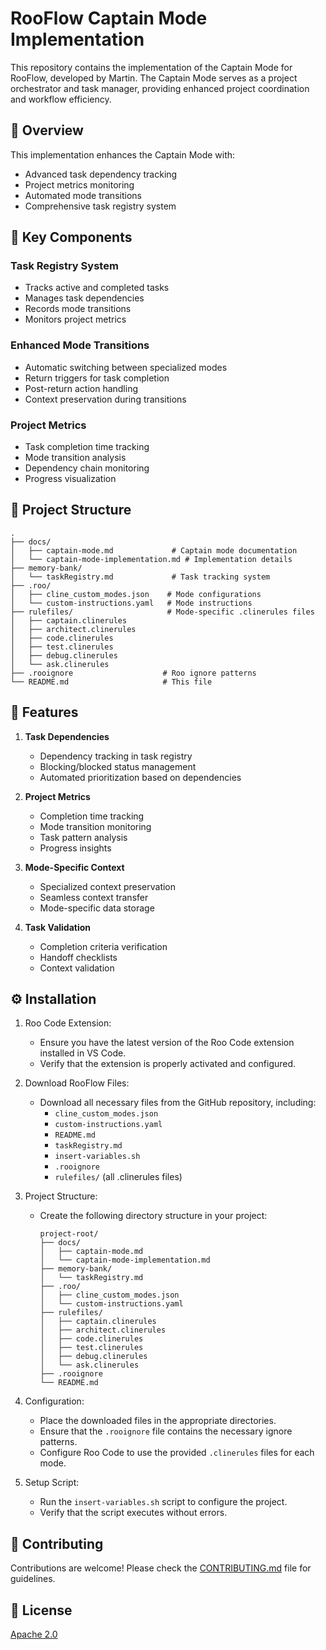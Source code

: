# RooFlow Captain Mode Implementation

This repository contains the implementation of the Captain Mode for RooFlow, developed by Martin. The Captain Mode serves as a project orchestrator and task manager, providing enhanced project coordination and workflow efficiency.

## 🎯 Overview

This implementation enhances the Captain Mode with:
- Advanced task dependency tracking
- Project metrics monitoring
- Automated mode transitions
- Comprehensive task registry system

## 🔧 Key Components

### Task Registry System
- Tracks active and completed tasks
- Manages task dependencies
- Records mode transitions
- Monitors project metrics

### Enhanced Mode Transitions
- Automatic switching between specialized modes
- Return triggers for task completion
- Post-return action handling
- Context preservation during transitions

### Project Metrics
- Task completion time tracking
- Mode transition analysis
- Dependency chain monitoring
- Progress visualization

## 📂 Project Structure

```
.
├── docs/
│   ├── captain-mode.md             # Captain mode documentation
│   └── captain-mode-implementation.md # Implementation details
├── memory-bank/
│   └── taskRegistry.md             # Task tracking system
├── .roo/
│   ├── cline_custom_modes.json    # Mode configurations
│   └── custom-instructions.yaml   # Mode instructions
├── rulefiles/                     # Mode-specific .clinerules files
│   ├── captain.clinerules
│   ├── architect.clinerules
│   ├── code.clinerules
│   ├── test.clinerules
│   ├── debug.clinerules
│   └── ask.clinerules
├── .rooignore                    # Roo ignore patterns
└── README.md                     # This file
```

## 🚀 Features

1. **Task Dependencies**
   - Dependency tracking in task registry
   - Blocking/blocked status management
   - Automated prioritization based on dependencies

2. **Project Metrics**
   - Completion time tracking
   - Mode transition monitoring
   - Task pattern analysis
   - Progress insights

3. **Mode-Specific Context**
   - Specialized context preservation
   - Seamless context transfer
   - Mode-specific data storage

4. **Task Validation**
   - Completion criteria verification
   - Handoff checklists
   - Context validation

## ⚙️ Installation

1.  Roo Code Extension:
    - Ensure you have the latest version of the Roo Code extension installed in VS Code.
    - Verify that the extension is properly activated and configured.

2.  Download RooFlow Files:
    - Download all necessary files from the GitHub repository, including:
      - `cline_custom_modes.json`
      - `custom-instructions.yaml`
      - `README.md`
      - `taskRegistry.md`
      - `insert-variables.sh`
      - `.rooignore`
      - `rulefiles/` (all .clinerules files)

3.  Project Structure:
    - Create the following directory structure in your project:
      ```
      project-root/
      ├── docs/
      │   ├── captain-mode.md
      │   └── captain-mode-implementation.md
      ├── memory-bank/
      │   └── taskRegistry.md
      ├── .roo/
      │   ├── cline_custom_modes.json
      │   └── custom-instructions.yaml
      ├── rulefiles/
      │   ├── captain.clinerules
      │   ├── architect.clinerules
      │   ├── code.clinerules
      │   ├── test.clinerules
      │   ├── debug.clinerules
      │   └── ask.clinerules
      ├── .rooignore
      └── README.md
      ```

4.  Configuration:
    - Place the downloaded files in the appropriate directories.
    - Ensure that the `.rooignore` file contains the necessary ignore patterns.
    - Configure Roo Code to use the provided `.clinerules` files for each mode.

5.  Setup Script:
    - Run the `insert-variables.sh` script to configure the project.
    - Verify that the script executes without errors.

## 🤝 Contributing

Contributions are welcome! Please check the [CONTRIBUTING.md](CONTRIBUTING.md) file for guidelines.

## 📝 License

[Apache 2.0](LICENSE)
